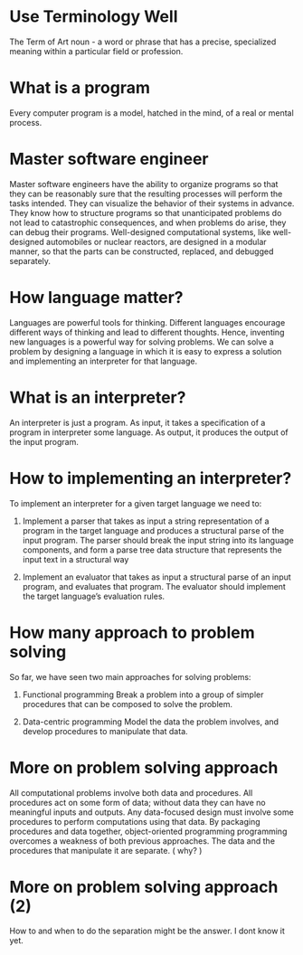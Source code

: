 # Use Terminology Well
The Term of Art
noun - a word or phrase that has a precise, specialized meaning within a particular field or profession.

# What is a program
Every computer program is a model, hatched in the mind, of a real or mental process.

# Master software engineer
Master software engineers have the ability to organize programs so that they can be reasonably sure that the resulting processes will perform the tasks intended.
They can visualize the behavior of their systems in advance.
They know how to structure programs so that unanticipated problems do not lead to catastrophic consequences, and when problems do arise, they can debug their programs.
Well-designed computational systems, like well-designed automobiles or nuclear reactors, are designed in a modular manner, so that the parts can be constructed, replaced, and debugged separately.

# How language matter?
Languages are powerful tools for thinking.
Different languages encourage different ways of thinking and lead to different thoughts.
Hence, inventing new languages is a powerful way for solving problems.
We can solve a problem by designing a language in which it is easy to express a solution and implementing an interpreter for that language.

# What is an interpreter?
An interpreter is just a program.
As input, it takes a specification of a program in interpreter some language.
As output, it produces the output of the input program.

# How to implementing an interpreter?
To implement an interpreter for a given target language we need to:

1. Implement a parser that takes as input a string representation of a program in the target language and produces a structural parse of the input program.
The parser should break the input string into its language components, and form a parse tree data structure that represents the input text in a structural way

2. Implement an evaluator that takes as input a structural parse of an input program, and evaluates that program.
The evaluator should implement the target language’s evaluation rules.

# How many approach to problem solving
So far, we have seen two main approaches for solving problems:

1. Functional programming
Break a problem into a group of simpler procedures that can be composed to solve the problem.

2. Data-centric programming
Model the data the problem involves, and develop procedures to manipulate that data.

# More on problem solving approach
All computational problems involve both data and procedures.
All procedures act on some form of data; without data they can have no meaningful inputs and outputs.
Any data-focused design must involve some procedures to perform computations using that data.
By packaging procedures and data together, object-oriented programming programming overcomes a weakness of both previous approaches.
The data and the procedures that manipulate it are separate. ( why? )

# More on problem solving approach (2)
How to and when to do the separation might be the answer.
I dont know it yet.
